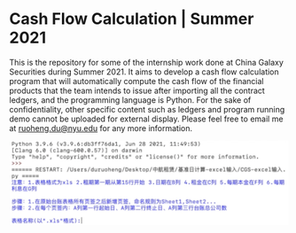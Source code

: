 # Cash Flow Calculation | Summer 2021
This is the repository for some of the internship work done at China Galaxy Securities during Summer 2021. It aims to develop a cash flow calculation program that will automatically compute the cash flow of the financial products that the team intends to issue after importing all the contract ledgers, and the programming language is Python. For the sake of confidentiality, other specific content such as ledgers and program running demo cannot be uploaded for external display. Please feel free to email me at ruoheng.du@nyu.edu for any more information.

<img width="700" alt="running_img" src="https://github.com/ruoheng-du/cash-flow-calculation/raw/main/assets/running_img.png">

